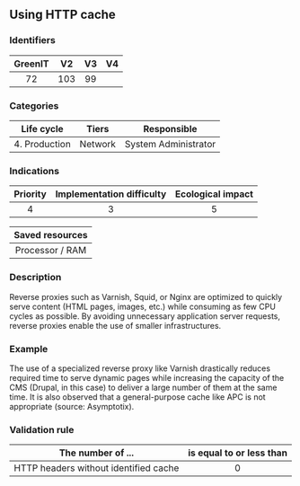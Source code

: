 ## Using HTTP cache

### Identifiers

| GreenIT |  V2  |  V3  |  V4  |
|:-------:|:----:|:----:|:----:|
|  72    | 103  | 99  |      |

### Categories

| Life cycle |  Tiers  |  Responsible  |
|:---------:|:----:|:----:|
| 4. Production | Network | System Administrator |

### Indications

| Priority |      Implementation difficulty       |  Ecological impact    |
|:-------------------:|:-------------------------:|:---------------------:|
| 4 | 3 | 5 |

|Saved resources                                    |
|:----------------------------------------------------------:|
|  Processor / RAM  |

### Description

Reverse proxies such as Varnish, Squid, or Nginx are optimized to quickly serve content (HTML pages, images, etc.) while consuming as few CPU cycles as possible. By avoiding unnecessary application server requests, reverse proxies enable the use of smaller infrastructures.

### Example

The use of a specialized reverse proxy like Varnish drastically reduces required time to serve dynamic pages while increasing the capacity of the CMS (Drupal, in this case) to deliver a large number of them at the same time. It is also observed that a general-purpose cache like APC is not appropriate (source: Asymptotix).

### Validation rule

| The number of ...     | is equal to or less than   |  
|-------------------|:-------------------------:|
|  HTTP headers without identified cache | 0  |
